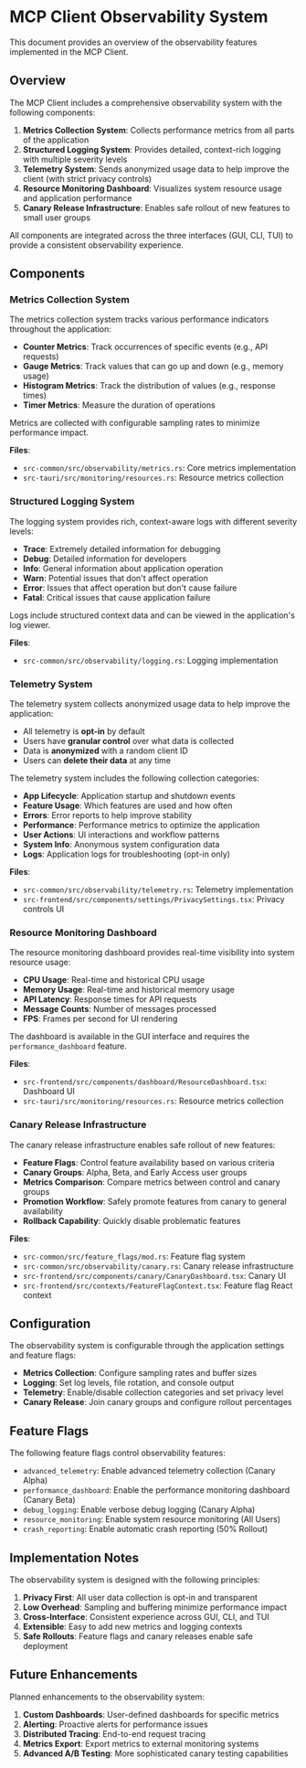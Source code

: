 # MCP Client Observability System

This document provides an overview of the observability features implemented in the MCP Client.

## Overview

The MCP Client includes a comprehensive observability system with the following components:

1. **Metrics Collection System**: Collects performance metrics from all parts of the application
2. **Structured Logging System**: Provides detailed, context-rich logging with multiple severity levels
3. **Telemetry System**: Sends anonymized usage data to help improve the client (with strict privacy controls)
4. **Resource Monitoring Dashboard**: Visualizes system resource usage and application performance
5. **Canary Release Infrastructure**: Enables safe rollout of new features to small user groups

All components are integrated across the three interfaces (GUI, CLI, TUI) to provide a consistent observability experience.

## Components

### Metrics Collection System

The metrics collection system tracks various performance indicators throughout the application:

- **Counter Metrics**: Track occurrences of specific events (e.g., API requests)
- **Gauge Metrics**: Track values that can go up and down (e.g., memory usage)
- **Histogram Metrics**: Track the distribution of values (e.g., response times)
- **Timer Metrics**: Measure the duration of operations

Metrics are collected with configurable sampling rates to minimize performance impact.

**Files**:
- `src-common/src/observability/metrics.rs`: Core metrics implementation
- `src-tauri/src/monitoring/resources.rs`: Resource metrics collection

### Structured Logging System

The logging system provides rich, context-aware logs with different severity levels:

- **Trace**: Extremely detailed information for debugging
- **Debug**: Detailed information for developers
- **Info**: General information about application operation
- **Warn**: Potential issues that don't affect operation
- **Error**: Issues that affect operation but don't cause failure
- **Fatal**: Critical issues that cause application failure

Logs include structured context data and can be viewed in the application's log viewer.

**Files**:
- `src-common/src/observability/logging.rs`: Logging implementation

### Telemetry System

The telemetry system collects anonymized usage data to help improve the application:

- All telemetry is **opt-in** by default
- Users have **granular control** over what data is collected
- Data is **anonymized** with a random client ID
- Users can **delete their data** at any time

The telemetry system includes the following collection categories:

- **App Lifecycle**: Application startup and shutdown events
- **Feature Usage**: Which features are used and how often
- **Errors**: Error reports to help improve stability
- **Performance**: Performance metrics to optimize the application
- **User Actions**: UI interactions and workflow patterns
- **System Info**: Anonymous system configuration data
- **Logs**: Application logs for troubleshooting (opt-in only)

**Files**:
- `src-common/src/observability/telemetry.rs`: Telemetry implementation
- `src-frontend/src/components/settings/PrivacySettings.tsx`: Privacy controls UI

### Resource Monitoring Dashboard

The resource monitoring dashboard provides real-time visibility into system resource usage:

- **CPU Usage**: Real-time and historical CPU usage
- **Memory Usage**: Real-time and historical memory usage
- **API Latency**: Response times for API requests
- **Message Counts**: Number of messages processed
- **FPS**: Frames per second for UI rendering

The dashboard is available in the GUI interface and requires the `performance_dashboard` feature.

**Files**:
- `src-frontend/src/components/dashboard/ResourceDashboard.tsx`: Dashboard UI
- `src-tauri/src/monitoring/resources.rs`: Resource metrics collection

### Canary Release Infrastructure

The canary release infrastructure enables safe rollout of new features:

- **Feature Flags**: Control feature availability based on various criteria
- **Canary Groups**: Alpha, Beta, and Early Access user groups
- **Metrics Comparison**: Compare metrics between control and canary groups
- **Promotion Workflow**: Safely promote features from canary to general availability
- **Rollback Capability**: Quickly disable problematic features

**Files**:
- `src-common/src/feature_flags/mod.rs`: Feature flag system
- `src-common/src/observability/canary.rs`: Canary release infrastructure
- `src-frontend/src/components/canary/CanaryDashboard.tsx`: Canary UI
- `src-frontend/src/contexts/FeatureFlagContext.tsx`: Feature flag React context

## Configuration

The observability system is configurable through the application settings and feature flags:

- **Metrics Collection**: Configure sampling rates and buffer sizes
- **Logging**: Set log levels, file rotation, and console output
- **Telemetry**: Enable/disable collection categories and set privacy level
- **Canary Release**: Join canary groups and configure rollout percentages

## Feature Flags

The following feature flags control observability features:

- `advanced_telemetry`: Enable advanced telemetry collection (Canary Alpha)
- `performance_dashboard`: Enable the performance monitoring dashboard (Canary Beta)
- `debug_logging`: Enable verbose debug logging (Canary Alpha)
- `resource_monitoring`: Enable system resource monitoring (All Users)
- `crash_reporting`: Enable automatic crash reporting (50% Rollout)

## Implementation Notes

The observability system is designed with the following principles:

1. **Privacy First**: All user data collection is opt-in and transparent
2. **Low Overhead**: Sampling and buffering minimize performance impact
3. **Cross-Interface**: Consistent experience across GUI, CLI, and TUI
4. **Extensible**: Easy to add new metrics and logging contexts
5. **Safe Rollouts**: Feature flags and canary releases enable safe deployment

## Future Enhancements

Planned enhancements to the observability system:

1. **Custom Dashboards**: User-defined dashboards for specific metrics
2. **Alerting**: Proactive alerts for performance issues
3. **Distributed Tracing**: End-to-end request tracing
4. **Metrics Export**: Export metrics to external monitoring systems
5. **Advanced A/B Testing**: More sophisticated canary testing capabilities